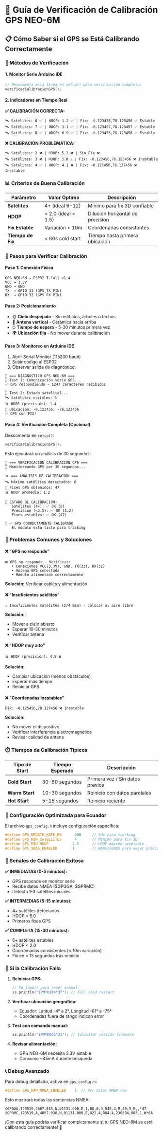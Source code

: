 # 🎯 Guía de Verificación de Calibración GPS NEO-6M

## 📋 Cómo Saber si el GPS se Está Calibrando Correctamente

### 🚀 Métodos de Verificación

#### 1. **Monitor Serie Arduino IDE**
```cpp
// Descomenta esta línea en setup() para verificación completa:
verificarCalibracionGPS();
```

#### 2. **Indicadores en Tiempo Real**

**✅ CALIBRACIÓN CORRECTA:**
```
🛰️ Satélites: 6 ✅ | HDOP: 1.2 ✅ | Fix: -0.123456,78.123456 ✅ Estable
🛰️ Satélites: 7 ✅ | HDOP: 1.1 ✅ | Fix: -0.123457,78.123457 ✅ Estable
🛰️ Satélites: 8 ✅ | HDOP: 0.9 ✅ | Fix: -0.123456,78.123456 ✅ Estable
```

**❌ CALIBRACIÓN PROBLEMÁTICA:**
```
🛰️ Satélites: 2 ❌ | HDOP: 5.2 ❌ | Sin Fix ❌
🛰️ Satélites: 3 ❌ | HDOP: 3.8 ⚠️ | Fix: -0.123456,78.123456 ❌ Inestable
🛰️ Satélites: 4 ✅ | HDOP: 4.1 ❌ | Fix: -0.125456,78.127456 ❌ Inestable
```

### 📊 Criterios de Buena Calibración

| Parámetro | Valor Óptimo | Descripción |
|-----------|--------------|-------------|
| **Satélites** | 4+ (ideal 6-12) | Mínimo para fix 3D confiable |
| **HDOP** | < 2.0 (ideal < 1.5) | Dilución horizontal de precisión |
| **Fix Estable** | Variación < 10m | Coordenadas consistentes |
| **Tiempo de Fix** | < 60s cold start | Tiempo hasta primera ubicación |

### 🔧 Pasos para Verificar Calibración

#### **Paso 1: Conexión Física**
```
GPS NEO-6M → ESP32 T-Call v1.4
VCC → 3.3V
GND → GND
TX  → GPIO 33 (GPS_TX_PIN)
RX  → GPIO 32 (GPS_RX_PIN)
```

#### **Paso 2: Posicionamiento**
- 🌞 **Cielo despejado** - Sin edificios, árboles o techos
- 📡 **Antena vertical** - Cerámica hacia arriba
- ⏰ **Tiempo de espera** - 5-30 minutos primera vez
- 🌍 **Ubicación fija** - No mover durante calibración

#### **Paso 3: Monitoreo en Arduino IDE**
1. Abrir Serial Monitor (115200 baud)
2. Subir código al ESP32
3. Observar salida de diagnóstico:

```
🔧 === DIAGNÓSTICO GPS NEO-6M ===
📡 Test 1: Comunicación serie GPS...
✅ GPS respondiendo - 1247 caracteres recibidos

📡 Test 2: Estado satelital...
🛰️ Satélites visibles: 6
📊 HDOP (precisión): 1.4
📍 Ubicación: -0.123456, -78.123456
✅ GPS con FIX!
```

#### **Paso 4: Verificación Completa (Opcional)**
Descomenta en `setup()`:
```cpp
verificarCalibracionGPS();
```

Esto ejecutará un análisis de 30 segundos:
```
🎯 === VERIFICACIÓN CALIBRACIÓN GPS ===
🔄 Monitoreando GPS por 30 segundos...

📊 === ANÁLISIS DE CALIBRACIÓN ===
🛰️ Máximo satélites detectados: 8
📍 Fixes GPS obtenidos: 47
📊 HDOP promedio: 1.2

🎯 ESTADO DE CALIBRACIÓN:
   Satélites (4+): ✅ OK (8)
   Precisión (<2.5): ✅ OK (1.2)
   Fixes estables: ✅ OK (47)

🎉 ✅ GPS CORRECTAMENTE CALIBRADO
   El módulo está listo para tracking
```

### 🚨 Problemas Comunes y Soluciones

#### **❌ "GPS no responde"**
```
❌ GPS no responde - Verificar:
   • Conexiones VCC(3.3V), GND, TX(33), RX(32)
   • Antena GPS conectada
   • Módulo alimentado correctamente
```
**Solución:** Verificar cables y alimentación

#### **❌ "Insuficientes satélites"**
```
⚠️ Insuficientes satélites (2/4 mín) - Colocar al aire libre
```
**Solución:** 
- Mover a cielo abierto
- Esperar 10-30 minutos
- Verificar antena

#### **❌ "HDOP muy alto"**
```
📊 HDOP (precisión): 4.8 ❌
```
**Solución:**
- Cambiar ubicación (menos obstáculos)
- Esperar más tiempo
- Reiniciar GPS

#### **❌ "Coordenadas inestables"**
```
Fix: -0.125456,78.127456 ❌ Inestable
```
**Solución:**
- No mover el dispositivo
- Verificar interferencia electromagnética
- Revisar calidad de antena

### ⏱️ Tiempos de Calibración Típicos

| Tipo de Start | Tiempo Esperado | Descripción |
|---------------|-----------------|-------------|
| **Cold Start** | 30-60 segundos | Primera vez / Sin datos previos |
| **Warm Start** | 10-30 segundos | Reinicio con datos parciales |
| **Hot Start** | 5-15 segundos | Reinicio reciente |

### 📍 Configuración Optimizada para Ecuador

El archivo `gps_config.h` incluye configuración específica:
```cpp
#define GPS_UPDATE_RATE_MS      200     // 5Hz para tracking
#define GPS_MIN_SATELLITES      4       // Mínimo para fix 3D
#define GPS_MIN_HDOP           2.5      // HDOP máximo aceptable
#define GPS_SBAS_ENABLED       1        // WAAS/EGNOS para mejor precisión
```

### 🎯 Señales de Calibración Exitosa

**✅ INMEDIATAS (0-5 minutos):**
- GPS responde en monitor serie
- Recibe datos NMEA ($GPGGA, $GPRMC)
- Detecta 1-3 satélites iniciales

**✅ INTERMEDIAS (5-15 minutos):**
- 4+ satélites detectados
- HDOP < 5.0
- Primeros fixes GPS

**✅ COMPLETA (15-30 minutos):**
- 6+ satélites estables
- HDOP < 2.0
- Coordenadas consistentes (< 10m variación)
- Fix en < 15 segundos tras reinicio

### 🔄 Si la Calibración Falla

1. **Reiniciar GPS:**
   ```cpp
   // En loop() para reset manual:
   ss.println("$PMTK104*37"); // Full cold restart
   ```

2. **Verificar ubicación geográfica:**
   - Ecuador: Latitud -4° a 2°, Longitud -81° a -75°
   - Coordenadas fuera de rango indican error

3. **Test con comando manual:**
   ```cpp
   ss.println("$PMTK605*31"); // Solicitar versión firmware
   ```

4. **Revisar alimentación:**
   - GPS NEO-6M necesita 3.3V estable
   - Consumo ~45mA durante búsqueda

### 📞 Debug Avanzado

Para debug detallado, activa en `gps_config.h`:
```cpp
#define GPS_RAW_NMEA_ENABLED    1  // Ver datos NMEA raw
```

Esto mostrará todas las sentencias NMEA:
```
$GPGGA,123519,4807.038,N,01131.000,E,1,08,0.9,545.4,M,46.9,M,,*47
$GPRMC,123519,A,4807.038,N,01131.000,E,022.4,084.4,230394,003.1,W*6A
```

¡Con esta guía podrás verificar completamente si tu GPS NEO-6M se está calibrando correctamente! 🎯
